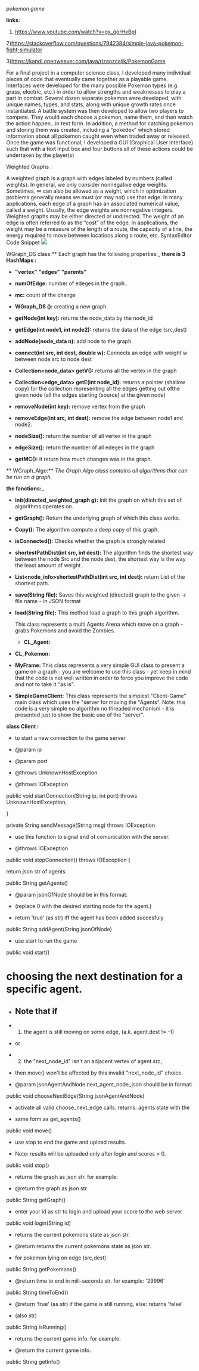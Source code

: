 *pokemon game*

**links:**

1) https://www.youtube.com/watch?v=gx_qorHxBpI

2)https://stackoverflow.com/questions/7942384/simple-java-pokemon-fight-simulator

3)https://kandi.openweaver.com/java/rizaozcelik/PokemonGame

For a final project in a computer science class, I developed many individual pieces of code that eventually came together as a playable game. Interfaces were developed for the many possible Pokemon types (e.g. grass, electric, etc.) in order to allow strengths and weaknesses to play a part in combat. Several dozen separate pokemon were developed, with unique names, types, and stats, along with unique growth rates once instantiated. A battle system was then developed to allow two players to compete. They would each choose a pokemon, name them, and then watch the action happen…in text form. In addition, a method for catching pokemon and storing them was created, including a “pokedex” which stored information about all pokemon caught even when traded away or released. Once the game was functional, I developed a GUI (Graphical User Interface) such that with a text input box and four buttons all of these actions could be undertaken by the player(s)

Weighted Graphs :

A weighted graph is a graph with edges labeled by numbers (called weights). In general, we only consider nonnegative edge weights. Sometimes, ∞ can also be allowed as a weight, which in optimization problems generally means we must (or may not) use that edge. In many applications, each edge of a graph has an associated numerical value, called a weight. Usually, the edge weights are nonnegative integers. Weighted graphs may be either directed or undirected. The weight of an edge is often referred to as the “cost” of the edge. In applications, the weight may be a measure of the length of a route, the capacity of a line, the energy required to move between locations along a route, etc.
SyntaxEditor Code Snippet
![](https://www.logolynx.com/images/logolynx/9f/9f21a433280ff4df4f143dad2fbe13b6.png)
 
WGraph_DS class:** Each graph has the following properties:_
**there is 3 HashMaps :**

 - **"vertex"**
**"edges"**
 **"parents"**
 
- **numOfEdge:** number of edeges in the graph .
 
 - **mc:**
   count of the change


- **WGraph_DS ():**
creating a new graph

- **getNode(int key):**
returns the node_data by the node_id

- **getEdge(int node1, int node2):**
returns the data of the edge (src,dest)

- **addNode(node_data n):**
add  node to the graph
- **connect(int src, int dest, double w):**
Connects an edge with weight w between node src to node dest

- **Collection<node_data> getV():**
returns all the vertex in the graph

- **Collection<edge_data> getE(int node_id):**
 returns a pointer (shallow copy) for the collection representing all the edges getting out ofthe given node (all the edges starting (source) at the given node)
 
- **removeNode(int key):**
remove vertex  from the graph

- **removeEdge(int src, int dest):**
remove the edge between node1 and node2.

- **nodeSize():**
return the number of all  vertex in the graph

- **edgeSize():**
return the number of all  edeges in the graph

- **getMC():**
it return how much  changes was in the graph. 

                                                                                        
** WGraph_Algo:**
_The Graph Algo class contains all algorithms that can be run on a graph._

   **the fanctions:**_

- **init(directed_weighted_graph g):** Init the graph on which this set of algorithms operates on.

- **getGraph():** Return the underlying graph of which this class works.

- **Copy():** The algorithm compute a deep copy of this graph.

- **isConnected():** Checks whether the graph is strongly related

- **shortestPathDist(int src, int dest):** The algorithm finds the shortest way between the node Src and the node dest, the shortest way is the way the least amount of weight .

- **List<node_info>shortestPathDist(int src, int dest):** return List of the shortest path.

- **save(String file):** Saves this weighted (directed) graph to the given -> file name - in JSON format

- **load(String file):** This method load a graph to this graph algorithm.


  This class represents a multi Agents Arena which move on a graph - grabs Pokemons and avoid the Zombies.
  - **CL_Agent:**
 - **CL_Pokemon:**
 - **MyFrame:**
 This class represents a very simple GUI class to present a
  game on a graph - you are welcome to use this class - yet keep in mind
 that the code is not well written in order to force you improve the
 code and not to take it "as is".
 - **SimpleGameClient:**
 This class represents the simplest "Client-Game" main class
  which uses the "server for moving the "Agents".
  Note: this code is a very simple no algorithm no threaded mechanism - it is presented just to show the basic
  use of the "server".

****class Client** :** 

* to start a new connection to the game server


* @param ip

* @param port

* @throws UnknownHostException

* @throws IOException


public void startConnection(String ip, int port) throws UnknownHostException,



}

private String sendMessage(String msg) throws IOException 

* use this function to signal end of comunication with the server.


* @throws IOException


public void stopConnection() throws IOException {

return json str of agents


public String getAgents() 


* @param jsonOfNode should be in this format:






* (replace 0 with the desired starting node for the agent.)

* return 'true' (as str) iff the agent has been added succesfuly


public String addAgent(String jsonOfNode) 

* use start to run the game


public void start() 


 <html>

 <h1>choosing the next destination for a specific agent.</h1>

* <h2>Note that if</h2>


* 1. the agent is still moving on some edge, (a.k. agent.dest != -1)

* or<br>

* 2. the "next_node_id" isn't an adjacent vertex of agent.src,

* then move() won't be affected by this invalid "next_node_id" choice.


* @param jsonAgentAndNode next_agent_node_json should be in format:

public void chooseNextEdge(String jsonAgentAndNode) 



* activate all valid choose_next_edge calls. returns: agents state with the

* same form as get_agents()


public void move() 


* use stop to end the game and upload results.

* Note: results will be uploaded only after login and scores > 0.


public void stop() 


* returns the graph as json str. for example:



* @return the graph as json str


public String getGraph() 


* enter your id as str to login and upload your score to the web server


public void login(String id) 



* returns the current pokemons state as json str.



* @return returns the current pokemons state as json str.

* for pokemon lying on edge (src,dest)


public String getPokemons() 

* @return time to end in mili-seconds str. for example: '29996'


public String timeToEnd() 




* @return 'true' (as str) if the game is still running, else: returns 'false'

* (also str)


public String isRunning() 








* returns the current game info. for example:




* @return the current game info.

public String getInfo()
